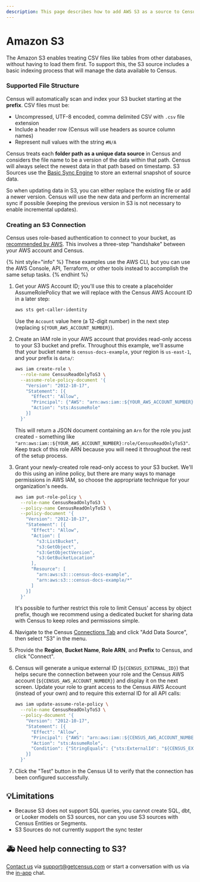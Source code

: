 ```yaml
---
description: This page describes how to add AWS S3 as a source to Census.
---
```


# Amazon S3

The Amazon S3 enables treating CSV files like tables from other databases, without having to load them first. To support this, the S3 source includes a basic indexing process that will manage the data available to Census.&#x20;

### Supported File Structure

Census will automatically scan and index your S3 bucket starting at the **prefix**. CSV files must be:

* Uncompressed, UTF-8 encoded, comma delimited CSV with `.csv` file extension
* Include a header row (Census will use headers as source column names)&#x20;
* Represent null values with the string `#N/A`&#x20;

Census treats each **folder path as a unique data source** in Census and considers the file name to be a version of the data within that path. Census will always select the newest data in that path based on timestamp. S3 Sources use the [Basic Sync Engine](https://docs.getcensus.com/sources/overview#sync-engines) to store an external snapshot of source data.&#x20;

So when updating data in S3, you can either replace the existing file or add a newer version. Census will use the new data and perform an incremental sync if possible (keeping the previous version in S3 is not necessary to enable incremental updates).&#x20;

### Creating an S3 Connection

Census uses role-based authentication to connect to your bucket, as [recommended by AWS](https://docs.aws.amazon.com/IAM/latest/UserGuide/id\_roles\_common-scenarios\_third-party.html). This involves a three-step "handshake" between your AWS account and Census.

{% hint style="info" %}
These examples use the AWS CLI, but you can use the AWS Console, API, Terraform, or other tools instead to accomplish the same setup tasks.
{% endhint %}

1.  Get your AWS Account ID; you'll use this to create a placeholder AssumeRolePolicy that we will replace with the Census AWS Account ID in a later step:

    ```sh
    aws sts get-caller-identity
    ```

    Use the `Account` value here (a 12-digit number) in the next step (replacing `${YOUR_AWS_ACCOUNT_NUMBER}`).
2.  Create an IAM role in your AWS account that provides read-only access to your S3 bucket and prefix. Throughout this example, we'll assume that your bucket name is `census-docs-example`, your region is `us-east-1`, and your prefix is `data/`:

    ```sh
    aws iam create-role \
      --role-name CensusReadOnlyToS3 \
      --assume-role-policy-document '{
        "Version": "2012-10-17",
        "Statement": [{
          "Effect": "Allow",
          "Principal": {"AWS": "arn:aws:iam::${YOUR_AWS_ACCOUNT_NUMBER}:root"},
          "Action": "sts:AssumeRole"
        }]
      }'
    ```

    This will return a JSON document containing an `Arn` for the role you just created - something like `"arn:aws:iam::${YOUR_AWS_ACCOUNT_NUMBER}:role/CensusReadOnlyToS3"`. Keep track of this role ARN because you will need it throughout the rest of the setup process.
3.  Grant your newly-created role read-only access to your S3 bucket. We'll do this using an inline policy, but there are many ways to manage permissions in AWS IAM, so choose the appropriate technique for your organization's needs.

    ```sh
    aws iam put-role-policy \
      --role-name CensusReadOnlyToS3 \
      --policy-name CensusReadOnlyToS3 \
      --policy-document '{
        "Version": "2012-10-17",
        "Statement": [{
          "Effect": "Allow",
          "Action": [
            "s3:ListBucket",
            "s3:GetObject",
            "s3:GetObjectVersion",
            "s3:GetBucketLocation"
          ],
          "Resource": [
            "arn:aws:s3:::census-docs-example",
            "arn:aws:s3:::census-docs-example/*"
          ]
        }]
      }'
    ```

    It's possible to further restrict this role to limit Census' access by object prefix, though we recommend using a dedicated bucket for sharing data with Census to keep roles and permissions simple.
4. Navigate to the Census [Connections Tab](https://app.getcensus.com/connections) and click "Add Data Source", then select "S3" in the menu.
5. Provide the **Region**, **Bucket Name**, **Role ARN**, and **Prefix** to Census, and click "Connect".
6.  Census will generate a unique external ID (`${CENSUS_EXTERNAL_ID}`) that helps secure the connection between your role and the Census AWS account (`${CENSUS_AWS_ACCOUNT_NUMBER}`) and display it on the next screen. Update your role to grant access to the Census AWS Account (instead of your own) and to require this external ID for all API calls:

    ```sh
    aws iam update-assume-role-policy \
      --role-name CensusReadOnlyToS3 \
      --policy-document '{
        "Version": "2012-10-17",
        "Statement": [{
          "Effect": "Allow",
          "Principal": {"AWS": "arn:aws:iam::${CENSUS_AWS_ACCOUNT_NUMBER}:root"},
          "Action": "sts:AssumeRole",
          "Condition": {"StringEquals": {"sts:ExternalId": "${CENSUS_EXTERNAL_ID}"}}
        }]
      }'
    ```
7. Click the "Test" button in the Census UI to verify that the connection has been configured successfully.

## 💡Limitations

* Because S3 does not support SQL queries, you cannot create SQL, dbt, or Looker models on S3 sources, nor can you use S3 sources with Census Entities or Segments.
* S3 Sources do not currently support the sync tester

## 🚑 Need help connecting to S3?

[Contact us](mailto:support@getcensus.com) via support@getcensus.com or start a conversation with us via the [in-app](https://app.getcensus.com) chat.
